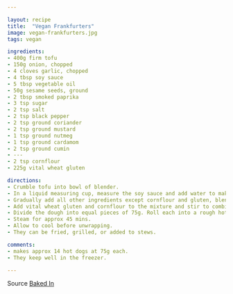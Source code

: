 ```yaml
---

layout: recipe
title:  "Vegan Frankfurters"
image: vegan-frankfurters.jpg
tags: vegan

ingredients:
- 400g firm tofu
- 150g onion, chopped
- 4 cloves garlic, chopped
- 4 tbsp soy sauce
- 5 tbsp vegetable oil
- 50g sesame seeds, ground
- 2 tbsp smoked paprika
- 3 tsp sugar
- 2 tsp salt
- 2 tsp black pepper
- 2 tsp ground coriander
- 2 tsp ground mustard
- 1 tsp ground nutmeg
- 1 tsp ground cardamom
- 2 tsp ground cumin
- ---
- 2 tsp cornflour
- 225g vital wheat gluten

directions:
- Crumble tofu into bowl of blender.
- In a liquid measuring cup, measure the soy sauce and add water to make 100ml. Add to blender and blend.
- Gradually add all other ingredients except cornflour and gluten, blending as you go. Pour into a large mixing bowl.
- Add vital wheat gluten and cornflour to the mixture and stir to combine. Knead gently - the mixture will be soft but you'll see strands of gluten forming.
- Divide the dough into equal pieces of 75g. Roll each into a rough hot dog shape (doesn't have to be perfect). Wrap each dog in clingfilm and twist the ends shut.
- Steam for approx 45 mins.
- Allow to cool before unwrapping.
- They can be fried, grilled, or added to stews.

comments: 
- makes approx 14 hot dogs at 75g each.
- They keep well in the freezer.

---
```


Source [Baked In](http://www.baked-in.com/2012/06/29/vegetarian-hot-dogs/)